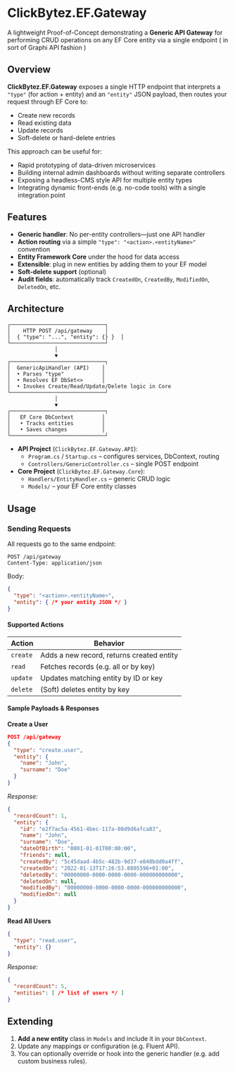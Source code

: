 # ClickBytez.EF.Gateway

A lightweight Proof-of-Concept demonstrating a **Generic API Gateway** for performing CRUD operations on any EF Core entity via a single endpoint ( in sort of Graphi API fashion )


## Overview

**ClickBytez.EF.Gateway** exposes a single HTTP endpoint that interprets a `"type"` (for action + entity) and an `"entity"` JSON payload, 
then routes your request through EF Core to:

- Create new records  
- Read existing data  
- Update records  
- Soft-delete or hard-delete entries  

This approach can be useful for:

- Rapid prototyping of data-driven microservices  
- Building internal admin dashboards without writing separate controllers  
- Exposing a headless-CMS style API for multiple entity types  
- Integrating dynamic front-ends (e.g. no-code tools) with a single integration point  

## Features

- **Generic handler**: No per-entity controllers—just one API handler  
- **Action routing** via a simple `"type": "<action>.<entityName>"` convention  
- **Entity Framework Core** under the hood for data access  
- **Extensible**: plug in new entities by adding them to your EF model  
- **Soft-delete support** (optional)  
- **Audit fields**: automatically track `CreatedOn`, `CreatedBy`, `ModifiedOn`, `DeletedOn`, etc.  

## Architecture

```
┌──────────────────────────────┐
│    HTTP POST /api/gateway    │
│  { "type": "...", "entity": {} }  │
└──────────────────────────────┘
               │
               ▼
┌──────────────────────────────┐
│  GenericApiHandler (API)    │
│  • Parses "type"            │
│  • Resolves EF DbSet<>      │
│  • Invokes Create/Read/Update/Delete logic in Core  
└──────────────────────────────┘
               │
               ▼
┌──────────────────────────────┐
│   EF Core DbContext         │
│   • Tracks entities         │
│   • Saves changes           │
└──────────────────────────────┘
```

- **API Project** (`ClickBytez.EF.Gateway.API`):  
  - `Program.cs` / `Startup.cs` – configures services, DbContext, routing  
  - `Controllers/GenericController.cs` – single POST endpoint  
- **Core Project** (`ClickBytez.EF.Gateway.Core`):  
  - `Handlers/EntityHandler.cs` – generic CRUD logic  
  - `Models/` – your EF Core entity classes  


## Usage

### Sending Requests

All requests go to the same endpoint:

```
POST /api/gateway
Content-Type: application/json
```

Body:

```json
{
  "type": "<action>.<entityName>",
  "entity": { /* your entity JSON */ }
}
```

#### Supported Actions

| Action   | Behavior                                   |
| -------- | ------------------------------------------ |
| `create` | Adds a new record, returns created entity  |
| `read`   | Fetches records (e.g. all or by key)       |
| `update` | Updates matching entity by ID or key       |
| `delete` | (Soft) deletes entity by key               |

#### Sample Payloads & Responses

**Create a User**

```json
POST /api/gateway
{
  "type": "create.user",
  "entity": {
    "name": "John",
    "surname": "Doe"
  }
}
```

_Response:_

```json
{
  "recordCount": 1,
  "entity": {
    "id": "e2f7ac5a-4561-4bec-117a-08d9d6afca83",
    "name": "John",
    "surname": "Doe",
    "dateOfBirth": "0001-01-01T00:00:00",
    "friends": null,
    "createdBy": "5c45daad-4b5c-482b-9d37-e848bdd0a4ff",
    "createdOn": "2022-01-13T17:26:53.8805596+01:00",
    "deletedBy": "00000000-0000-0000-0000-000000000000",
    "deletedOn": null,
    "modifiedBy": "00000000-0000-0000-0000-000000000000",
    "modifiedOn": null
  }
}
```

**Read All Users**

```json
{
  "type": "read.user",
  "entity": {}
}
```

_Response:_

```json
{
  "recordCount": 5,
  "entities": [ /* list of users */ ]
}
```

## Extending

1. **Add a new entity** class in `Models` and include it in your `DbContext`.  
2. Update any mappings or configuration (e.g. Fluent API).  
3. You can optionally override or hook into the generic handler (e.g. add custom business rules).  


